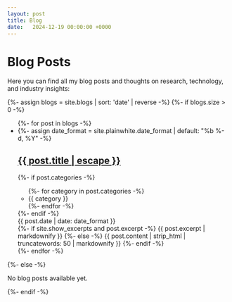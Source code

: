 ```yaml
---
layout: post
title: Blog
date:   2024-12-19 00:00:00 +0000
---
```


# Blog Posts

Here you can find all my blog posts and thoughts on research, technology, and industry insights:

{%- assign blogs = site.blogs | sort: 'date' | reverse -%}
{%- if blogs.size > 0 -%}
<ul class="posts">
    {%- for post in blogs -%}
    <li>
        {%- assign date_format = site.plainwhite.date_format | default: "%b %-d, %Y" -%}
        <a class="post-link" href="{{ post.url | relative_url }}">
            <h2 class="post-title">{{ post.title | escape }}</h2>
        </a>
        <div class="post-meta">
            {%- if post.categories -%}
            <ul class="post-categories">
                {%- for category in post.categories -%}
                <li>{{ category }}</li>
                {%- endfor -%}
            </ul>
            {%- endif -%}
            <div class="post-date">
                <i class="icon-calendar"></i>
                {{ post.date | date: date_format }}
            </div>
        </div>
        <div class="post">
            {%- if site.show_excerpts and post.excerpt -%}
            {{ post.excerpt | markdownify }}
            {%- else -%}
            {{ post.content | strip_html | truncatewords: 50 | markdownify }}
            {%- endif -%}
        </div>
    </li>
    {%- endfor -%}
</ul>
{%- else -%}
<p>No blog posts available yet.</p>
{%- endif -%} 